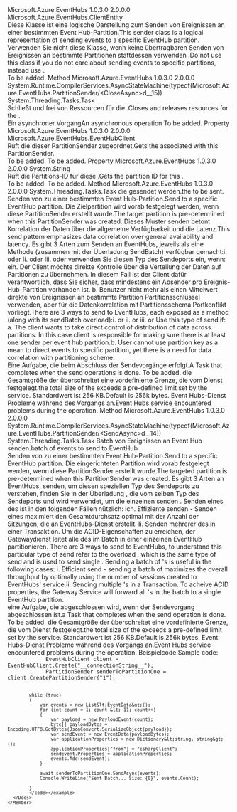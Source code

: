 <Type Name="PartitionSender" FullName="Microsoft.Azure.EventHubs.PartitionSender">
  <TypeSignature Language="C#" Value="public sealed class PartitionSender : Microsoft.Azure.EventHubs.ClientEntity" />
  <TypeSignature Language="ILAsm" Value=".class public auto ansi sealed beforefieldinit PartitionSender extends Microsoft.Azure.EventHubs.ClientEntity" />
  <TypeSignature Language="DocId" Value="T:Microsoft.Azure.EventHubs.PartitionSender" />
  <TypeSignature Language="VB.NET" Value="Public NotInheritable Class PartitionSender&#xA;Inherits ClientEntity" />
  <TypeSignature Language="F#" Value="type PartitionSender = class&#xA;    inherit ClientEntity" />
  <AssemblyInfo>
    <AssemblyName>Microsoft.Azure.EventHubs</AssemblyName>
    <AssemblyVersion>1.0.3.0</AssemblyVersion>
    <AssemblyVersion>2.0.0.0</AssemblyVersion>
  </AssemblyInfo>
  <Base>
    <BaseTypeName>Microsoft.Azure.EventHubs.ClientEntity</BaseTypeName>
  </Base>
  <Interfaces />
  <Docs>
    <summary>
            <span data-ttu-id="2fe3b-101">Diese Klasse ist eine logische Darstellung zum Senden von Ereignissen an einer bestimmten Event Hub-Partition.</span><span class="sxs-lookup"><span data-stu-id="2fe3b-101">This sender class is a logical representation of sending events to a specific EventHub partition.</span></span> <span data-ttu-id="2fe3b-102">Verwenden Sie nicht diese Klasse, wenn keine übertragbaren Senden von Ereignissen an bestimmte Partitionen stattdessen verwenden <see cref="M:Microsoft.Azure.EventHubs.EventHubClient.SendAsync(Microsoft.Azure.EventHubs.EventData)" />.</span><span class="sxs-lookup"><span data-stu-id="2fe3b-102">Do not use this class if you do not care about sending events to specific partitions, instead use <see cref="M:Microsoft.Azure.EventHubs.EventHubClient.SendAsync(Microsoft.Azure.EventHubs.EventData)" />.</span></span>
            </summary>
    <remarks>To be added.</remarks>
    <altmember cref="M:Microsoft.Azure.EventHubs.EventHubClient.CreatePartitionSender(System.String)" />
    <altmember cref="M:Microsoft.Azure.EventHubs.EventHubClient.CreateFromConnectionString(System.String)" />
  </Docs>
  <Members>
    <Member MemberName="CloseAsync">
      <MemberSignature Language="C#" Value="public override System.Threading.Tasks.Task CloseAsync ();" />
      <MemberSignature Language="ILAsm" Value=".method public hidebysig virtual instance class System.Threading.Tasks.Task CloseAsync() cil managed" />
      <MemberSignature Language="DocId" Value="M:Microsoft.Azure.EventHubs.PartitionSender.CloseAsync" />
      <MemberSignature Language="VB.NET" Value="Public Overrides Function CloseAsync () As Task" />
      <MemberSignature Language="F#" Value="override this.CloseAsync : unit -&gt; System.Threading.Tasks.Task" Usage="partitionSender.CloseAsync " />
      <MemberType>Method</MemberType>
      <AssemblyInfo>
        <AssemblyName>Microsoft.Azure.EventHubs</AssemblyName>
        <AssemblyVersion>1.0.3.0</AssemblyVersion>
        <AssemblyVersion>2.0.0.0</AssemblyVersion>
      </AssemblyInfo>
      <Attributes>
        <Attribute>
          <AttributeName>System.Runtime.CompilerServices.AsyncStateMachine(typeof(Microsoft.Azure.EventHubs.PartitionSender/&lt;CloseAsync&gt;d__15))</AttributeName>
        </Attribute>
      </Attributes>
      <ReturnValue>
        <ReturnType>System.Threading.Tasks.Task</ReturnType>
      </ReturnValue>
      <Parameters />
      <Docs>
        <summary>
            <span data-ttu-id="2fe3b-103">Schließt und frei von Ressourcen für die <see cref="T:Microsoft.Azure.EventHubs.PartitionSender" />.</span><span class="sxs-lookup"><span data-stu-id="2fe3b-103">Closes and releases resources for the <see cref="T:Microsoft.Azure.EventHubs.PartitionSender" />.</span></span>
            </summary>
        <returns><span data-ttu-id="2fe3b-104">Ein asynchroner Vorgang</span><span class="sxs-lookup"><span data-stu-id="2fe3b-104">An asynchronous operation</span></span></returns>
        <remarks>To be added.</remarks>
      </Docs>
    </Member>
    <Member MemberName="EventHubClient">
      <MemberSignature Language="C#" Value="public Microsoft.Azure.EventHubs.EventHubClient EventHubClient { get; }" />
      <MemberSignature Language="ILAsm" Value=".property instance class Microsoft.Azure.EventHubs.EventHubClient EventHubClient" />
      <MemberSignature Language="DocId" Value="P:Microsoft.Azure.EventHubs.PartitionSender.EventHubClient" />
      <MemberSignature Language="VB.NET" Value="Public ReadOnly Property EventHubClient As EventHubClient" />
      <MemberSignature Language="F#" Value="member this.EventHubClient : Microsoft.Azure.EventHubs.EventHubClient" Usage="Microsoft.Azure.EventHubs.PartitionSender.EventHubClient" />
      <MemberType>Property</MemberType>
      <AssemblyInfo>
        <AssemblyName>Microsoft.Azure.EventHubs</AssemblyName>
        <AssemblyVersion>1.0.3.0</AssemblyVersion>
        <AssemblyVersion>2.0.0.0</AssemblyVersion>
      </AssemblyInfo>
      <ReturnValue>
        <ReturnType>Microsoft.Azure.EventHubs.EventHubClient</ReturnType>
      </ReturnValue>
      <Docs>
        <summary>
            <span data-ttu-id="2fe3b-105">Ruft die <see cref="P:Microsoft.Azure.EventHubs.PartitionSender.EventHubClient" /> dieser PartitionSender zugeordnet.</span><span class="sxs-lookup"><span data-stu-id="2fe3b-105">Gets the <see cref="P:Microsoft.Azure.EventHubs.PartitionSender.EventHubClient" /> associated with this PartitionSender.</span></span>
            </summary>
        <value>To be added.</value>
        <remarks>To be added.</remarks>
      </Docs>
    </Member>
    <Member MemberName="PartitionId">
      <MemberSignature Language="C#" Value="public string PartitionId { get; }" />
      <MemberSignature Language="ILAsm" Value=".property instance string PartitionId" />
      <MemberSignature Language="DocId" Value="P:Microsoft.Azure.EventHubs.PartitionSender.PartitionId" />
      <MemberSignature Language="VB.NET" Value="Public ReadOnly Property PartitionId As String" />
      <MemberSignature Language="F#" Value="member this.PartitionId : string" Usage="Microsoft.Azure.EventHubs.PartitionSender.PartitionId" />
      <MemberType>Property</MemberType>
      <AssemblyInfo>
        <AssemblyName>Microsoft.Azure.EventHubs</AssemblyName>
        <AssemblyVersion>1.0.3.0</AssemblyVersion>
        <AssemblyVersion>2.0.0.0</AssemblyVersion>
      </AssemblyInfo>
      <ReturnValue>
        <ReturnType>System.String</ReturnType>
      </ReturnValue>
      <Docs>
        <summary>
            <span data-ttu-id="2fe3b-106">Ruft die Partitions-ID für diese <see cref="T:Microsoft.Azure.EventHubs.PartitionSender" />.</span><span class="sxs-lookup"><span data-stu-id="2fe3b-106">Gets the partition ID for this <see cref="T:Microsoft.Azure.EventHubs.PartitionSender" />.</span></span>
            </summary>
        <value>To be added.</value>
        <remarks>To be added.</remarks>
      </Docs>
    </Member>
    <Member MemberName="SendAsync">
      <MemberSignature Language="C#" Value="public System.Threading.Tasks.Task SendAsync (Microsoft.Azure.EventHubs.EventData eventData);" />
      <MemberSignature Language="ILAsm" Value=".method public hidebysig instance class System.Threading.Tasks.Task SendAsync(class Microsoft.Azure.EventHubs.EventData eventData) cil managed" />
      <MemberSignature Language="DocId" Value="M:Microsoft.Azure.EventHubs.PartitionSender.SendAsync(Microsoft.Azure.EventHubs.EventData)" />
      <MemberSignature Language="F#" Value="member this.SendAsync : Microsoft.Azure.EventHubs.EventData -&gt; System.Threading.Tasks.Task" Usage="partitionSender.SendAsync eventData" />
      <MemberType>Method</MemberType>
      <AssemblyInfo>
        <AssemblyName>Microsoft.Azure.EventHubs</AssemblyName>
        <AssemblyVersion>1.0.3.0</AssemblyVersion>
        <AssemblyVersion>2.0.0.0</AssemblyVersion>
      </AssemblyInfo>
      <ReturnValue>
        <ReturnType>System.Threading.Tasks.Task</ReturnType>
      </ReturnValue>
      <Parameters>
        <Parameter Name="eventData" Type="Microsoft.Azure.EventHubs.EventData" />
      </Parameters>
      <Docs>
        <param name="eventData"><span data-ttu-id="2fe3b-107">die <see cref="T:Microsoft.Azure.EventHubs.EventData" /> gesendet werden.</span><span class="sxs-lookup"><span data-stu-id="2fe3b-107">the <see cref="T:Microsoft.Azure.EventHubs.EventData" /> to be sent.</span></span></param>
        <summary>
            <span data-ttu-id="2fe3b-108">Senden von <see cref="T:Microsoft.Azure.EventHubs.EventData" /> zu einer bestimmten Event Hub-Partition.</span><span class="sxs-lookup"><span data-stu-id="2fe3b-108">Send <see cref="T:Microsoft.Azure.EventHubs.EventData" /> to a specific EventHub partition.</span></span> <span data-ttu-id="2fe3b-109">Die Zielpartition wird vorab festgelegt werden, wenn diese PartitionSender erstellt wurde.</span><span class="sxs-lookup"><span data-stu-id="2fe3b-109">The target partition is pre-determined when this PartitionSender was created.</span></span>
            <span data-ttu-id="2fe3b-110">Dieses Muster senden betont Korrelation der Daten über die allgemeine Verfügbarkeit und die Latenz.</span><span class="sxs-lookup"><span data-stu-id="2fe3b-110">This send pattern emphasizes data correlation over general availability and latency.</span></span>
            <span data-ttu-id="2fe3b-111"><para>Es gibt 3 Arten zum Senden an EventHubs, jeweils als eine Methode (zusammen mit der Überladung SendBatch) verfügbar gemacht:</para><para>i. <see cref="M:Microsoft.Azure.EventHubs.EventHubClient.SendAsync(Microsoft.Azure.EventHubs.EventData)" /> oder <see cref="M:Microsoft.Azure.EventHubs.EventHubClient.SendAsync(System.Collections.Generic.IEnumerable{Microsoft.Azure.EventHubs.EventData})" /> </para> <para>Ii.  <see cref="M:Microsoft.Azure.EventHubs.EventHubClient.SendAsync(Microsoft.Azure.EventHubs.EventData,System.String)" /> oder <see cref="M:Microsoft.Azure.EventHubs.EventHubClient.SendAsync(System.Collections.Generic.IEnumerable{Microsoft.Azure.EventHubs.EventData},System.String)" /> </para> <para>Iii. <see cref="M:Microsoft.Azure.EventHubs.PartitionSender.SendAsync(Microsoft.Azure.EventHubs.EventData)" /> oder <see cref="M:Microsoft.Azure.EventHubs.PartitionSender.SendAsync(System.Collections.Generic.IEnumerable{Microsoft.Azure.EventHubs.EventData})" /> </para> verwenden Sie diesen Typ des Sendeports ein, wenn: <para>ein. Der Client möchte direkte Kontrolle über die Verteilung der Daten auf Partitionen zu übernehmen. In diesem Fall ist der Client dafür verantwortlich, dass Sie sicher, dass mindestens ein Absender pro Ereignis-Hub-Partition vorhanden ist. </para> <para>b. Benutzer nicht mehr als einen Mittelwert direkte von Ereignissen an bestimmte Partition Partitionsschlüssel verwenden, aber für die Datenkorrelation mit Partitionsschema Portkonflikt vorliegt.</para></span><span class="sxs-lookup"><span data-stu-id="2fe3b-111"><para>There are 3 ways to send to EventHubs, each exposed as a method (along with its sendBatch overload):</para><para>i.   <see cref="M:Microsoft.Azure.EventHubs.EventHubClient.SendAsync(Microsoft.Azure.EventHubs.EventData)" /> or <see cref="M:Microsoft.Azure.EventHubs.EventHubClient.SendAsync(System.Collections.Generic.IEnumerable{Microsoft.Azure.EventHubs.EventData})" /></para><para>ii.  <see cref="M:Microsoft.Azure.EventHubs.EventHubClient.SendAsync(Microsoft.Azure.EventHubs.EventData,System.String)" /> or <see cref="M:Microsoft.Azure.EventHubs.EventHubClient.SendAsync(System.Collections.Generic.IEnumerable{Microsoft.Azure.EventHubs.EventData},System.String)" /></para><para>iii. <see cref="M:Microsoft.Azure.EventHubs.PartitionSender.SendAsync(Microsoft.Azure.EventHubs.EventData)" /> or <see cref="M:Microsoft.Azure.EventHubs.PartitionSender.SendAsync(System.Collections.Generic.IEnumerable{Microsoft.Azure.EventHubs.EventData})" /></para> Use this type of send if: <para>a. The client wants to take direct control of distribution of data across partitions. In this case client is responsible for making sure there is at least one sender per event hub partition.</para><para>b. User cannot use partition key as a mean to direct events to specific partition, yet there is a need for data correlation with partitioning scheme.</para></span></span></summary>
        <returns><span data-ttu-id="2fe3b-112">Eine Aufgabe, die beim Abschluss der Sendevorgänge erfolgt.</span><span class="sxs-lookup"><span data-stu-id="2fe3b-112">A Task that completes when the send operations is done.</span></span></returns>
        <remarks>To be added.</remarks>
        <exception cref="T:Microsoft.Azure.EventHubs.MessageSizeExceededException"><span data-ttu-id="2fe3b-113">die Gesamtgröße der <see cref="T:Microsoft.Azure.EventHubs.EventData" /> überschreitet eine vordefinierte Grenze, die vom Dienst festgelegt.</span><span class="sxs-lookup"><span data-stu-id="2fe3b-113">the total size of the <see cref="T:Microsoft.Azure.EventHubs.EventData" /> exceeds a pre-defined limit set by the service.</span></span> <span data-ttu-id="2fe3b-114">Standardwert ist 256 KB.</span><span class="sxs-lookup"><span data-stu-id="2fe3b-114">Default is 256k bytes.</span></span></exception>
        <exception cref="T:Microsoft.Azure.EventHubs.EventHubsException"><span data-ttu-id="2fe3b-115">Event Hubs-Dienst Probleme während des Vorgangs an.</span><span class="sxs-lookup"><span data-stu-id="2fe3b-115">Event Hubs service encountered problems during the operation.</span></span></exception>
      </Docs>
    </Member>
    <Member MemberName="SendAsync">
      <MemberSignature Language="C#" Value="public System.Threading.Tasks.Task SendAsync (System.Collections.Generic.IEnumerable&lt;Microsoft.Azure.EventHubs.EventData&gt; eventDatas);" />
      <MemberSignature Language="ILAsm" Value=".method public hidebysig instance class System.Threading.Tasks.Task SendAsync(class System.Collections.Generic.IEnumerable`1&lt;class Microsoft.Azure.EventHubs.EventData&gt; eventDatas) cil managed" />
      <MemberSignature Language="DocId" Value="M:Microsoft.Azure.EventHubs.PartitionSender.SendAsync(System.Collections.Generic.IEnumerable{Microsoft.Azure.EventHubs.EventData})" />
      <MemberSignature Language="VB.NET" Value="Public Function SendAsync (eventDatas As IEnumerable(Of EventData)) As Task" />
      <MemberSignature Language="F#" Value="member this.SendAsync : seq&lt;Microsoft.Azure.EventHubs.EventData&gt; -&gt; System.Threading.Tasks.Task" Usage="partitionSender.SendAsync eventDatas" />
      <MemberType>Method</MemberType>
      <AssemblyInfo>
        <AssemblyName>Microsoft.Azure.EventHubs</AssemblyName>
        <AssemblyVersion>1.0.3.0</AssemblyVersion>
        <AssemblyVersion>2.0.0.0</AssemblyVersion>
      </AssemblyInfo>
      <Attributes>
        <Attribute>
          <AttributeName>System.Runtime.CompilerServices.AsyncStateMachine(typeof(Microsoft.Azure.EventHubs.PartitionSender/&lt;SendAsync&gt;d__14))</AttributeName>
        </Attribute>
      </Attributes>
      <ReturnValue>
        <ReturnType>System.Threading.Tasks.Task</ReturnType>
      </ReturnValue>
      <Parameters>
        <Parameter Name="eventDatas" Type="System.Collections.Generic.IEnumerable&lt;Microsoft.Azure.EventHubs.EventData&gt;" />
      </Parameters>
      <Docs>
        <param name="eventDatas"><span data-ttu-id="2fe3b-116">Batch von Ereignissen an Event Hub senden.</span><span class="sxs-lookup"><span data-stu-id="2fe3b-116">batch of events to send to EventHub</span></span></param>
        <summary>
            <span data-ttu-id="2fe3b-117">Senden von <see cref="T:Microsoft.Azure.EventHubs.EventData" /> zu einer bestimmten Event Hub-Partition.</span><span class="sxs-lookup"><span data-stu-id="2fe3b-117">Send <see cref="T:Microsoft.Azure.EventHubs.EventData" /> to a specific EventHub partition.</span></span> <span data-ttu-id="2fe3b-118">Die eingerichteten Partition wird vorab festgelegt werden, wenn diese PartitionSender erstellt wurde.</span><span class="sxs-lookup"><span data-stu-id="2fe3b-118">The targeted partition is pre-determined when this PartitionSender was created.</span></span>
            <span data-ttu-id="2fe3b-119"><para>Es gibt 3 Arten an EventHubs, senden, um diesen speziellen Typ des Sendeports zu verstehen, finden Sie in der Überladung <see cref="M:Microsoft.Azure.EventHubs.PartitionSender.SendAsync(Microsoft.Azure.EventHubs.EventData)" />, die vom selben Typ des Sendeports und wird verwendet, um die einzelnen senden <see cref="T:Microsoft.Azure.EventHubs.EventData" />. </para>Senden eines <see cref="T:Microsoft.Azure.EventHubs.EventData" />des ist in den folgenden Fällen nützlich: <para>ich.    Effiziente senden - Senden eines <see cref="T:Microsoft.Azure.EventHubs.EventData" /> maximiert den Gesamtdurchsatz optimal mit der Anzahl der Sitzungen, die an EventHubs-Dienst erstellt.</para> <para>Ii.   Senden mehrerer <see cref="T:Microsoft.Azure.EventHubs.EventData" />des in einer Transaktion. Um die ACID-Eigenschaften zu erreichen, der Gatewaydienst leitet alle <see cref="T:Microsoft.Azure.EventHubs.EventData" />des im Batch in einer einzelnen EventHub partitionieren.</para></span><span class="sxs-lookup"><span data-stu-id="2fe3b-119"><para> There are 3 ways to send to EventHubs, to understand this particular type of send refer to the overload <see cref="M:Microsoft.Azure.EventHubs.PartitionSender.SendAsync(Microsoft.Azure.EventHubs.EventData)" />, which is the same type of send and is used to send single <see cref="T:Microsoft.Azure.EventHubs.EventData" />. </para> Sending a batch of <see cref="T:Microsoft.Azure.EventHubs.EventData" />'s is useful in the following cases: <para>i.    Efficient send - sending a batch of <see cref="T:Microsoft.Azure.EventHubs.EventData" /> maximizes the overall throughput by optimally using the number of sessions created to EventHubs' service.</para><para>ii.   Sending multiple <see cref="T:Microsoft.Azure.EventHubs.EventData" />'s in a Transaction. To acheive ACID properties, the Gateway Service will forward all <see cref="T:Microsoft.Azure.EventHubs.EventData" />'s in the batch to a single EventHub partition.</para></span></span></summary>
        <returns><span data-ttu-id="2fe3b-120">eine Aufgabe, die abgeschlossen wird, wenn der Sendevorgang abgeschlossen ist.</span><span class="sxs-lookup"><span data-stu-id="2fe3b-120">a Task that completes when the send operation is done.</span></span></returns>
        <remarks>To be added.</remarks>
        <exception cref="T:Microsoft.Azure.EventHubs.MessageSizeExceededException"><span data-ttu-id="2fe3b-121">die Gesamtgröße der <see cref="T:Microsoft.Azure.EventHubs.EventData" /> überschreitet eine vordefinierte Grenze, die vom Dienst festgelegt.</span><span class="sxs-lookup"><span data-stu-id="2fe3b-121">the total size of the <see cref="T:Microsoft.Azure.EventHubs.EventData" /> exceeds a pre-defined limit set by the service.</span></span> <span data-ttu-id="2fe3b-122">Standardwert ist 256 KB.</span><span class="sxs-lookup"><span data-stu-id="2fe3b-122">Default is 256k bytes.</span></span></exception>
        <exception cref="T:Microsoft.Azure.EventHubs.EventHubsException"><span data-ttu-id="2fe3b-123">Event Hubs-Dienst Probleme während des Vorgangs an.</span><span class="sxs-lookup"><span data-stu-id="2fe3b-123">Event Hubs service encountered problems during the operation.</span></span></exception>
        <example>
            <span data-ttu-id="2fe3b-124">Beispielcode:</span><span class="sxs-lookup"><span data-stu-id="2fe3b-124">Sample code:</span></span>
            <code>
            EventHubClient client = EventHubClient.Create("__connectionString__");
            PartitionSender senderToPartitionOne = client.CreatePartitionSender("1");
                    
            while (true)
            {
                var events = new List&lt;EventData&gt;();
                for (int count = 1; count &lt; 11; count++)
                {
                    var payload = new PayloadEvent(count);
                    byte[] payloadBytes = Encoding.UTF8.GetBytes(JsonConvert.SerializeObject(payload));
                    var sendEvent = new EventData(payloadBytes);
                    var applicationProperties = new Dictionary&lt;string, string&gt;();
                    applicationProperties["from"] = "csharpClient";
                    sendEvent.Properties = applicationProperties;
                    events.Add(sendEvent);
                }
                    
                await senderToPartitionOne.SendAsync(events);
                Console.WriteLine("Sent Batch... Size: {0}", events.Count);
                
            }
            </code></example>
      </Docs>
    </Member>
  </Members>
</Type>
